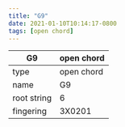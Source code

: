 ```yaml
---
title: "G9"
date: 2021-01-10T10:14:17-0800
tags: [open chord]
---
```


|G9|open chord|
|---|---|
|type|open chord|
|name|G9|
|root string|6|
|fingering|3X0201|

